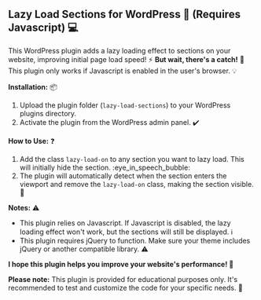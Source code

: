 ## Lazy Load Sections for WordPress :scroll: (Requires Javascript) :computer:

This WordPress plugin adds a lazy loading effect to sections on your website, improving initial page load speed! :zap:  **But wait, there's a catch!** :thinking:  This plugin only works if Javascript is enabled in the user's browser. :bulb:

**Installation:** :package:

1. Upload the plugin folder (`lazy-load-sections`) to your WordPress plugins directory.
2. Activate the plugin from the WordPress admin panel.  :heavy_check_mark:

**How to Use:**  :question:

1. Add the class `lazy-load-on` to any section you want to lazy load. This will initially hide the section. :eye_in_speech_bubble:
2. The plugin will automatically detect when the section enters the viewport and remove the `lazy-load-on` class, making the section visible. :tada: 

**Notes:** ⚠️

* This plugin relies on Javascript. If Javascript is disabled, the lazy loading effect won't work, but the sections will still be displayed. :information_source:
* This plugin requires jQuery to function.  Make sure your theme includes jQuery or another compatible library.  :warning:

**I hope this plugin helps you improve your website's performance! :muscle:**

**Please note:** This plugin is provided for educational purposes only. It's recommended to test and customize the code for your specific needs. :wrench:

